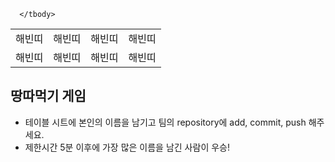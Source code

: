 <table>
      <tbody>
        <tr>
          <td>해빈띠</td>
          <td>해빈띠</td>
          <td>해빈띠</td>
          <td>해빈띠</td>
        </tr>
        <tr>
          <td>해빈띠</td>
          <td>해빈띠</td>
          <td>해빈띠</td>
          <td>해빈띠</td>
        </tr>

      </tbody>
</table>

## 땅따먹기 게임

- 테이블 시트에 본인의 이름을 남기고 팀의 repository에 add, commit, push 해주세요.
- 제한시간 5분 이후에 가장 많은 이름을 남긴 사람이 우승!
